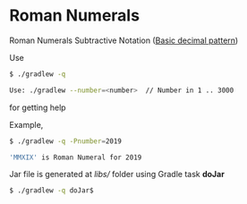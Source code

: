 # Roman Numerals

Roman Numerals Subtractive Notation ([Basic decimal pattern][1])

Use
```bash
$ ./gradlew -q

Use: ./gradlew --number=<number>  // Number in 1 .. 3000

```
for getting help

Example,
```bash
$ ./gradlew -q -Pnumber=2019

'MMXIX' is Roman Numeral for 2019

```

Jar file is generated at _libs/_ folder using Gradle task **doJar**
```bash
$ ./gradlew -q doJar$

```

[1]: https://en.wikipedia.org/wiki/Roman_numerals#Basic_decimal_pattern